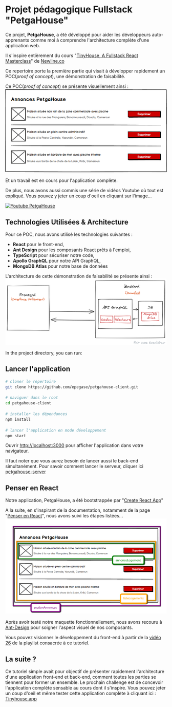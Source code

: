 # Projet pédagogique Fullstack "PetgaHouse"

Ce projet, **PetgaHouse**, a été développé pour aider les développeurs auto-apprenants comme moi à comprendre l'architecture complète d'une application web.

Il s'inspire entièrement du cours "[TinyHouse, A Fullstack React Masterclass](https://www.newline.co/tinyhouse)" de [Newline.co](https://www.newline.co/)

Ce repertoire porte la première partie qui visait à développer rapidement un POC(_proof of concept_), une démonstration de faisabilité.

Ce POC(_proof of concept_) se présente visuellement ainsi :
![annonces petgahouse](/images/petgahouse_poc.png)

Et un travail est en cours pour l'application complète.

De plus, nous avons aussi commis une série de vidéos Youtube où tout est expliqué. Vous pouvez y jeter un coup d'oeil en cliquant sur l'image...

[![Youtube PetgaHouse](/images/petgahouse)](https://youtu.be/bvrfnGtff28)

## Technologies Utilisées & Architecture

Pour ce POC, nous avons utilisé les technologies suivantes :

- **React** pour le front-end,
- **Ant Design** pour les composants React prêts à l'emploi,
- **TypeScript** pour sécuriser notre code,
- **Apollo GraphQL** pour notre API GraphQL,
- **MongoDB Atlas** pour notre base de données

L'architecture de cette démonstration de faisabilité se présente ainsi :
![architecture petgahouse](/images/architecture.png)

In the project directory, you can run:

## Lancer l'application

```bash
# cloner le repertoire
git clone https://github.com/epegase/petgahouse-client.git

# naviguer dans le root
cd petgahouse-client

# installer les dépendances
npm install

# lancer l'application en mode développement
npm start
```

Ouvrir [http://localhost:3000](http://localhost:3000) pour afficher l'application dans votre navigateur.

Il faut noter que vous aurez besoin de lancer aussi le back-end simultanément. Pour savoir comment lancer le serveur, cliquer ici [petgahouse-server](https://github.com/epegase/petgahouse-server)

## Penser en React

Notre application, PetgaHouse, a été bootstrappée par "[Create React App](https://create-react-app.dev/)"

A la suite, en s'inspirant de la documentation, notamment de la page "[Penser en React](https://fr.reactjs.org/docs/thinking-in-react.html)", nous avons suivi les étapes listées...
![architecture petgahouse](/images/composants_petgahouse.png)

Après avoir testé notre maquette fonctionnellement, nous avons recouru à [Ant-Design](https://ant.design/docs/react/introduce) pour soigner l'aspect visuel de nos composants.

Vous pouvez visionner le développement du front-end à partir de la [vidéo 26](https://youtu.be/1XiaTzj1dQU) de la playlist consacrée à ce tutoriel.

## La suite ?

Ce tutoriel simple avait pour objectif de présenter rapidement l'architecture d'une application front-end et back-end, comment toutes les parties se tiennent pour former un ensemble.
Le prochain challenge est de concevoir l'application complète sensable au cours dont il s'inspire. Vous pouvez jeter un coup d'oeil et même tester cette application complète à cliquant ici : [Tinyhouse.app](https://www.tinyhouse.app/)
